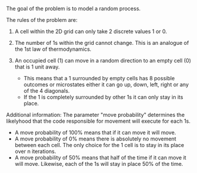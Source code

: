 The goal of the problem is to model a random process.

The rules of the problem are:
1. A cell within the 2D grid can only take 2 discrete values 1 or 0.

2. The number of 1s within the grid cannot change. This is an analogue of the 1st law of thermodynamics. 

3. An occupied cell (1) can move in a random direction to an empty cell (0) that is 1 unit away. 
   - This means that a 1 surrounded by empty cells has 8 possible outcomes or microstates either it can go up, down, left, right or any of the 4 diagonals.
   - If the 1 is completely surrounded by other 1s it can only stay in its place. 
 
Additional information:
The parameter "move probability" determines the likelyhood that the code responsible for movement will execute for each 1s. 
 - A move probability of 100% means that if it can move it will move. 
 - A move probability of 0% means there is absolutely no movement between each cell. The only choice for the 1 cell is to stay in its place over n iterations. 
 - A move probability of 50% means that half of the time if it can move it will move. Likewise, each of the 1s will stay in place 50% of the time. 
